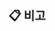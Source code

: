 ## 📋 비고

<!-- 이슈 템플릿의 내용이 자동으로 복사됩니다. 그 외 하고 싶은 말은 여기에 남겨주세요. -->

<!-- 이슈 번호를 PR 타이틀에 포함하면 (#123) 해당 이슈의 내용, 체크리스트 상태, Closes 키워드가 자동으로 여기에 복사됩니다 -->
<!-- 브랜치나 PR 타이틀에 이슈 번호가 포함됐는지 반드시 확인해주세요. -->

